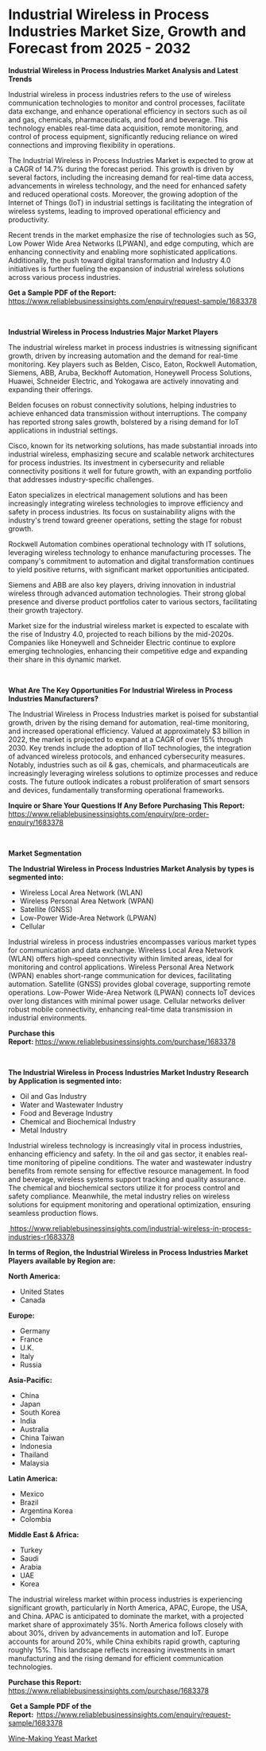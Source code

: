 <p><h1>Industrial Wireless in Process Industries Market Size, Growth and Forecast from 2025 - 2032</h1></p><p><strong>Industrial Wireless in Process Industries Market Analysis and Latest Trends</strong></p>
<p><p>Industrial wireless in process industries refers to the use of wireless communication technologies to monitor and control processes, facilitate data exchange, and enhance operational efficiency in sectors such as oil and gas, chemicals, pharmaceuticals, and food and beverage. This technology enables real-time data acquisition, remote monitoring, and control of process equipment, significantly reducing reliance on wired connections and improving flexibility in operations.</p><p>The Industrial Wireless in Process Industries Market is expected to grow at a CAGR of 14.7% during the forecast period. This growth is driven by several factors, including the increasing demand for real-time data access, advancements in wireless technology, and the need for enhanced safety and reduced operational costs. Moreover, the growing adoption of the Internet of Things (IoT) in industrial settings is facilitating the integration of wireless systems, leading to improved operational efficiency and productivity.</p><p>Recent trends in the market emphasize the rise of technologies such as 5G, Low Power Wide Area Networks (LPWAN), and edge computing, which are enhancing connectivity and enabling more sophisticated applications. Additionally, the push toward digital transformation and Industry 4.0 initiatives is further fueling the expansion of industrial wireless solutions across various process industries.</p></p>
<p><strong>Get a Sample PDF of the Report:&nbsp;</strong> <a href="https://www.reliablebusinessinsights.com/enquiry/request-sample/1683378?utm_campaign=2924&utm_medium=2&utm_source=Github&utm_content=ia&utm_term=26032025&utm_id=industrial-wireless-in-process-industries">https://www.reliablebusinessinsights.com/enquiry/request-sample/1683378</a></p>
<p>&nbsp;</p>
<p><strong>Industrial Wireless in Process Industries Major Market Players</strong></p>
<p><p>The industrial wireless market in process industries is witnessing significant growth, driven by increasing automation and the demand for real-time monitoring. Key players such as Belden, Cisco, Eaton, Rockwell Automation, Siemens, ABB, Aruba, Beckhoff Automation, Honeywell Process Solutions, Huawei, Schneider Electric, and Yokogawa are actively innovating and expanding their offerings.</p><p>Belden focuses on robust connectivity solutions, helping industries to achieve enhanced data transmission without interruptions. The company has reported strong sales growth, bolstered by a rising demand for IoT applications in industrial settings.</p><p>Cisco, known for its networking solutions, has made substantial inroads into industrial wireless, emphasizing secure and scalable network architectures for process industries. Its investment in cybersecurity and reliable connectivity positions it well for future growth, with an expanding portfolio that addresses industry-specific challenges.</p><p>Eaton specializes in electrical management solutions and has been increasingly integrating wireless technologies to improve efficiency and safety in process industries. Its focus on sustainability aligns with the industry's trend toward greener operations, setting the stage for robust growth.</p><p>Rockwell Automation combines operational technology with IT solutions, leveraging wireless technology to enhance manufacturing processes. The company's commitment to automation and digital transformation continues to yield positive returns, with significant market opportunities anticipated.</p><p>Siemens and ABB are also key players, driving innovation in industrial wireless through advanced automation technologies. Their strong global presence and diverse product portfolios cater to various sectors, facilitating their growth trajectory.</p><p>Market size for the industrial wireless market is expected to escalate with the rise of Industry 4.0, projected to reach billions by the mid-2020s. Companies like Honeywell and Schneider Electric continue to explore emerging technologies, enhancing their competitive edge and expanding their share in this dynamic market.</p></p>
<p>&nbsp;</p>
<p><strong>What Are The Key Opportunities For Industrial Wireless in Process Industries Manufacturers?</strong></p>
<p><p>The Industrial Wireless in Process Industries market is poised for substantial growth, driven by the rising demand for automation, real-time monitoring, and increased operational efficiency. Valued at approximately $3 billion in 2022, the market is projected to expand at a CAGR of over 15% through 2030. Key trends include the adoption of IIoT technologies, the integration of advanced wireless protocols, and enhanced cybersecurity measures. Notably, industries such as oil & gas, chemicals, and pharmaceuticals are increasingly leveraging wireless solutions to optimize processes and reduce costs. The future outlook indicates a robust proliferation of smart sensors and devices, fundamentally transforming operational frameworks.</p></p>
<p><strong>Inquire or Share Your Questions If Any Before Purchasing This Report:</strong> <a href="https://www.reliablebusinessinsights.com/enquiry/pre-order-enquiry/1683378?utm_campaign=2924&utm_medium=2&utm_source=Github&utm_content=ia&utm_term=26032025&utm_id=industrial-wireless-in-process-industries">https://www.reliablebusinessinsights.com/enquiry/pre-order-enquiry/1683378</a></p>
<p>&nbsp;</p>
<p><strong>Market Segmentation</strong></p>
<p><strong>The Industrial Wireless in Process Industries Market Analysis by types is segmented into:</strong></p>
<p><ul><li>Wireless Local Area Network (WLAN)</li><li>Wireless Personal Area Network (WPAN)</li><li>Satellite (GNSS)</li><li>Low-Power Wide-Area Network (LPWAN)</li><li>Cellular</li></ul></p>
<p><p>Industrial wireless in process industries encompasses various market types for communication and data exchange. Wireless Local Area Network (WLAN) offers high-speed connectivity within limited areas, ideal for monitoring and control applications. Wireless Personal Area Network (WPAN) enables short-range communication for devices, facilitating automation. Satellite (GNSS) provides global coverage, supporting remote operations. Low-Power Wide-Area Network (LPWAN) connects IoT devices over long distances with minimal power usage. Cellular networks deliver robust mobile connectivity, enhancing real-time data transmission in industrial environments.</p></p>
<p><strong>Purchase this Report:&nbsp;</strong><a href="https://www.reliablebusinessinsights.com/purchase/1683378?utm_campaign=2924&utm_medium=2&utm_source=Github&utm_content=ia&utm_term=26032025&utm_id=industrial-wireless-in-process-industries">https://www.reliablebusinessinsights.com/purchase/1683378</a></p>
<p>&nbsp;</p>
<p><strong>The Industrial Wireless in Process Industries Market Industry Research by Application is segmented into:</strong></p>
<p><ul><li>Oil and Gas Industry</li><li>Water and Wastewater Industry</li><li>Food and Beverage Industry</li><li>Chemical and Biochemical Industry</li><li>Metal Industry</li></ul></p>
<p><p>Industrial wireless technology is increasingly vital in process industries, enhancing efficiency and safety. In the oil and gas sector, it enables real-time monitoring of pipeline conditions. The water and wastewater industry benefits from remote sensing for effective resource management. In food and beverage, wireless systems support tracking and quality assurance. The chemical and biochemical sectors utilize it for process control and safety compliance. Meanwhile, the metal industry relies on wireless solutions for equipment monitoring and operational optimization, ensuring seamless production flows.</p></p>
<p><a href="https://www.reliablebusinessinsights.com/industrial-wireless-in-process-industries-r1683378?utm_campaign=2924&utm_medium=2&utm_source=Github&utm_content=ia&utm_term=26032025&utm_id=industrial-wireless-in-process-industries">&nbsp;https://www.reliablebusinessinsights.com/industrial-wireless-in-process-industries-r1683378</a></p>
<p><strong>In terms of Region, the Industrial Wireless in Process Industries Market Players available by Region are:</strong></p>
<p>
    <p> <strong> North America: </strong>
        <ul>
            <li>United States</li>
            <li>Canada</li>
        </ul>
        </p> 
    <p> <strong> Europe: </strong>
        <ul>
            <li>Germany</li>
            <li>France</li>
            <li>U.K.</li>
            <li>Italy</li>
            <li>Russia</li>
        </ul>
        </p> 
    <p> <strong> Asia-Pacific: </strong>
        <ul>
            <li>China</li>
            <li>Japan</li>
            <li>South Korea</li>
            <li>India</li>
            <li>Australia</li>
            <li>China Taiwan</li>
            <li>Indonesia</li>
            <li>Thailand</li>
            <li>Malaysia</li>
        </ul>
        </p> 
    <p> <strong> Latin America: </strong>
        <ul>
            <li>Mexico</li>
            <li>Brazil</li>
            <li>Argentina Korea</li>
            <li>Colombia</li>
        </ul>
        </p> 
    <p> <strong> Middle East & Africa: </strong>
        <ul>
            <li>Turkey</li>
            <li>Saudi</li>
            <li>Arabia</li>
            <li>UAE</li>
            <li>Korea</li>
        </ul>
    </p>
    </p>
<p><p>The industrial wireless market within process industries is experiencing significant growth, particularly in North America, APAC, Europe, the USA, and China. APAC is anticipated to dominate the market, with a projected market share of approximately 35%. North America follows closely with about 30%, driven by advancements in automation and IoT. Europe accounts for around 20%, while China exhibits rapid growth, capturing roughly 15%. This landscape reflects increasing investments in smart manufacturing and the rising demand for efficient communication technologies.</p></p>
<p><strong>Purchase this Report: </strong><a href="https://www.reliablebusinessinsights.com/purchase/1683378?utm_campaign=2924&utm_medium=2&utm_source=Github&utm_content=ia&utm_term=26032025&utm_id=industrial-wireless-in-process-industries">https://www.reliablebusinessinsights.com/purchase/1683378</a></p>
<p>&nbsp;<strong>Get a Sample PDF of the Report:&nbsp;&nbsp;</strong><a href="https://www.reliablebusinessinsights.com/enquiry/request-sample/1683378?utm_campaign=2924&utm_medium=2&utm_source=Github&utm_content=ia&utm_term=26032025&utm_id=industrial-wireless-in-process-industries">https://www.reliablebusinessinsights.com/enquiry/request-sample/1683378</a></p>
<p><strong></strong></p>
<p><p><a href="https://github.com/xtysizov/Market-Research-Report-List-1/blob/main/wine-making-yeast-market.md?utm_campaign=2924&utm_medium=2&utm_source=Github&utm_content=ia&utm_term=26032025&utm_id=industrial-wireless-in-process-industries">Wine-Making Yeast Market</a></p></p>